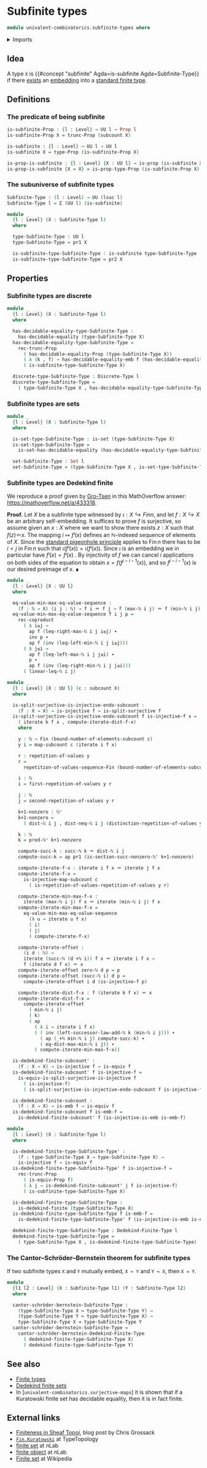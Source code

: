 # Subfinite types

```agda
module univalent-combinatorics.subfinite-types where
```

<details><summary>Imports</summary>

```agda
open import elementary-number-theory.addition-natural-numbers
open import elementary-number-theory.distance-natural-numbers
open import elementary-number-theory.inequality-natural-numbers
open import elementary-number-theory.maximum-natural-numbers
open import elementary-number-theory.minimum-natural-numbers
open import elementary-number-theory.natural-numbers
open import elementary-number-theory.nonzero-natural-numbers
open import elementary-number-theory.strict-inequality-natural-numbers

open import foundation.action-on-identifications-functions
open import foundation.coproduct-types
open import foundation.decidable-equality
open import foundation.dependent-pair-types
open import foundation.discrete-types
open import foundation.embeddings
open import foundation.empty-types
open import foundation.equivalences
open import foundation.existential-quantification
open import foundation.fibers-of-maps
open import foundation.function-types
open import foundation.functoriality-coproduct-types
open import foundation.identity-types
open import foundation.injective-maps
open import foundation.iterating-functions
open import foundation.propositional-truncations
open import foundation.propositions
open import foundation.repetitions-of-values
open import foundation.sections
open import foundation.sets
open import foundation.split-surjective-maps
open import foundation.surjective-maps
open import foundation.universe-levels

open import univalent-combinatorics.dedekind-finite-types
open import univalent-combinatorics.equality-finite-types
open import univalent-combinatorics.equality-standard-finite-types
open import univalent-combinatorics.finite-types
open import univalent-combinatorics.image-of-maps
open import univalent-combinatorics.pigeonhole-principle
open import univalent-combinatorics.standard-finite-types
open import univalent-combinatorics.subcounting
```

</details>

## Idea

A type `X` is {{#concept "subfinite" Agda=is-subfinite Agda=Subfinite-Type}} if
there [exists](foundation.existential-quantification.md) an
[embedding](foundation-core.embeddings.md) into a
[standard finite type](univalent-combinatorics.standard-finite-types.md).

## Definitions

### The predicate of being subfinite

```agda
is-subfinite-Prop : {l : Level} → UU l → Prop l
is-subfinite-Prop X = trunc-Prop (subcount X)

is-subfinite : {l : Level} → UU l → UU l
is-subfinite X = type-Prop (is-subfinite-Prop X)

is-prop-is-subfinite : {l : Level} {X : UU l} → is-prop (is-subfinite X)
is-prop-is-subfinite {X = X} = is-prop-type-Prop (is-subfinite-Prop X)
```

### The subuniverse of subfinite types

```agda
Subfinite-Type : (l : Level) → UU (lsuc l)
Subfinite-Type l = Σ (UU l) (is-subfinite)

module _
  {l : Level} (X : Subfinite-Type l)
  where

  type-Subfinite-Type : UU l
  type-Subfinite-Type = pr1 X

  is-subfinite-type-Subfinite-Type : is-subfinite type-Subfinite-Type
  is-subfinite-type-Subfinite-Type = pr2 X
```

## Properties

### Subfinite types are discrete

```agda
module _
  {l : Level} (X : Subfinite-Type l)
  where

  has-decidable-equality-type-Subfinite-Type :
    has-decidable-equality (type-Subfinite-Type X)
  has-decidable-equality-type-Subfinite-Type =
    rec-trunc-Prop
      ( has-decidable-equality-Prop (type-Subfinite-Type X))
      ( λ (k , f) → has-decidable-equality-emb f (has-decidable-equality-Fin k))
      ( is-subfinite-type-Subfinite-Type X)

  discrete-type-Subfinite-Type : Discrete-Type l
  discrete-type-Subfinite-Type =
    ( type-Subfinite-Type X , has-decidable-equality-type-Subfinite-Type)
```

### Subfinite types are sets

```agda
module _
  {l : Level} (X : Subfinite-Type l)
  where

  is-set-type-Subfinite-Type : is-set (type-Subfinite-Type X)
  is-set-type-Subfinite-Type =
    is-set-has-decidable-equality (has-decidable-equality-type-Subfinite-Type X)

  set-Subfinite-Type : Set l
  set-Subfinite-Type = (type-Subfinite-Type X , is-set-type-Subfinite-Type)
```

### Subfinite types are Dedekind finite

We reproduce a proof given by
[Gro-Tsen](https://mathoverflow.net/users/17064/gro-tsen) in this MathOverflow
answer: <https://mathoverflow.net/a/433318>.

**Proof.** Let $X$ be a subfinite type witnessed by $ι : X ↪ Fin n$, and let
$f : X ↪ X$ be an arbitrary self-embedding. It suffices to prove $f$ is
surjective, so assume given an $x : X$ where we want to show there exists
$z : X$ such that $f(z) ＝ x$. The mapping $i ↦ fⁱ(x)$ defines an $ℕ$-indexed
sequence of elements of $X$. Since the
[standard pigeonhole principle](univalent-combinatorics.pigeonhole-principle.md)
applies to $\operatorname{Fin}n$ there has to be $i < j$ in
$\operatorname{Fin}n$ such that $ι(fⁱ(x)) = ι(fʲ(x))$. Since $ι$ is an embedding
we in particular have $fⁱ(x) = fʲ(x)$ . By injectivity of $f$ we can cancel $i$
applications on both sides of the equation to obtain $x = f(f^{j-i-1}(x))$, and
so $f^{j-i-1}(x)$ is our desired preimage of $x$. ∎

```agda
module _
  {l : Level} {X : UU l}
  where

  eq-value-min-max-eq-value-sequence :
    (f : ℕ → X) (i j : ℕ) → f i ＝ f j → f (max-ℕ i j) ＝ f (min-ℕ i j)
  eq-value-min-max-eq-value-sequence f i j p =
    rec-coproduct
      ( λ i≤j →
        ap f (leq-right-max-ℕ i j i≤j) ∙
        inv p ∙
        ap f (inv (leq-left-min-ℕ i j i≤j)))
      ( λ j≤i →
        ap f (leq-left-max-ℕ i j j≤i) ∙
        p ∙
        ap f (inv (leq-right-min-ℕ i j j≤i)))
      ( linear-leq-ℕ i j)

module _
  {l : Level} {X : UU l} (c : subcount X)
  where

  is-split-surjective-is-injective-endo-subcount :
    (f : X → X) → is-injective f → is-split-surjective f
  is-split-surjective-is-injective-endo-subcount f is-injective-f x =
    ( iterate k f x , compute-iterate-dist-f-x)
    where

    y : ℕ → Fin (bound-number-of-elements-subcount c)
    y i = map-subcount c (iterate i f x)

    r : repetition-of-values y
    r =
      repetition-of-values-sequence-Fin (bound-number-of-elements-subcount c) y

    i : ℕ
    i = first-repetition-of-values y r

    j : ℕ
    j = second-repetition-of-values y r

    k+1-nonzero : ℕ⁺
    k+1-nonzero =
      ( dist-ℕ i j , dist-neq-ℕ i j (distinction-repetition-of-values y r))

    k : ℕ
    k = pred-ℕ⁺ k+1-nonzero

    compute-succ-k : succ-ℕ k ＝ dist-ℕ i j
    compute-succ-k = ap pr1 (is-section-succ-nonzero-ℕ' k+1-nonzero)

    compute-iterate-f-x : iterate i f x ＝ iterate j f x
    compute-iterate-f-x =
      is-injective-map-subcount c
        ( is-repetition-of-values-repetition-of-values y r)

    compute-iterate-min-max-f-x :
      iterate (max-ℕ i j) f x ＝ iterate (min-ℕ i j) f x
    compute-iterate-min-max-f-x =
      eq-value-min-max-eq-value-sequence
        (λ u → iterate u f x)
        ( i)
        ( j)
        ( compute-iterate-f-x)

    compute-iterate-offset :
      (i d : ℕ) →
      iterate (succ-ℕ (d +ℕ i)) f x ＝ iterate i f x →
      f (iterate d f x) ＝ x
    compute-iterate-offset zero-ℕ d p = p
    compute-iterate-offset (succ-ℕ i) d p =
      compute-iterate-offset i d (is-injective-f p)

    compute-iterate-dist-f-x : f (iterate k f x) ＝ x
    compute-iterate-dist-f-x =
      compute-iterate-offset
        ( min-ℕ i j)
        ( k)
        ( ap
          ( λ i → iterate i f x)
          ( ( inv (left-successor-law-add-ℕ k (min-ℕ i j))) ∙
            ( ap (_+ℕ min-ℕ i j) compute-succ-k) ∙
            ( eq-dist-max-min-ℕ i j)) ∙
          ( compute-iterate-min-max-f-x))

  is-dedekind-finite-subcount' :
    (f : X → X) → is-injective f → is-equiv f
  is-dedekind-finite-subcount' f is-injective-f =
    is-equiv-is-split-surjective-is-injective f
      ( is-injective-f)
      ( is-split-surjective-is-injective-endo-subcount f is-injective-f)

  is-dedekind-finite-subcount :
    (f : X → X) → is-emb f → is-equiv f
  is-dedekind-finite-subcount f is-emb-f =
    is-dedekind-finite-subcount' f (is-injective-is-emb is-emb-f)

module _
  {l : Level} (X : Subfinite-Type l)
  where

  is-dedekind-finite-type-Subfinite-Type' :
    (f : type-Subfinite-Type X → type-Subfinite-Type X) →
    is-injective f → is-equiv f
  is-dedekind-finite-type-Subfinite-Type' f is-injective-f =
    rec-trunc-Prop
      ( is-equiv-Prop f)
      ( λ j → is-dedekind-finite-subcount' j f is-injective-f)
      ( is-subfinite-type-Subfinite-Type X)

  is-dedekind-finite-type-Subfinite-Type :
    is-dedekind-finite (type-Subfinite-Type X)
  is-dedekind-finite-type-Subfinite-Type f is-emb-f =
    is-dedekind-finite-type-Subfinite-Type' f (is-injective-is-emb is-emb-f)

  dedekind-finite-type-Subfinite-Type : Dedekind-Finite-Type l
  dedekind-finite-type-Subfinite-Type =
    ( type-Subfinite-Type X , is-dedekind-finite-type-Subfinite-Type)
```

### The Cantor–Schröder–Bernstein theorem for subfinite types

If two subfinite types `X` and `Y` mutually embed, `X ↪ Y` and `Y ↪ X`, then
`X ≃ Y`.

```agda
module _
  {l1 l2 : Level} (X : Subfinite-Type l1) (Y : Subfinite-Type l2)
  where

  cantor-schröder-bernstein-Subfinite-Type :
    (type-Subfinite-Type X ↪ type-Subfinite-Type Y) →
    (type-Subfinite-Type Y ↪ type-Subfinite-Type X) →
    type-Subfinite-Type X ≃ type-Subfinite-Type Y
  cantor-schröder-bernstein-Subfinite-Type =
    cantor-schröder-bernstein-Dedekind-Finite-Type
      ( dedekind-finite-type-Subfinite-Type X)
      ( dedekind-finite-type-Subfinite-Type Y)
```

## See also

- [Finite types](univalent-combinatorics.finite-types.md)
- [Dedekind finite sets](univalent-combinatorics.dedekind-finite-sets.md)
- In [`univalent-combinatorics.surjective-maps`] it is shown that if a
  Kuratowski finite set has decidable equality, then it is in fact finite.

## External links

- [Finiteness in Sheaf Topoi](https://grossack.site/2024/08/19/finiteness-in-sheaf-topoi),
  blog post by Chris Grossack
- [`Fin.Kuratowski`](https://www.cs.bham.ac.uk/~mhe/TypeTopology/Fin.Kuratowski.html)
  at TypeTopology
- [finite set](https://ncatlab.org/nlab/show/finite+set) at $n$Lab
- [finite object](https://ncatlab.org/nlab/show/finite+object) at $n$Lab
- [Finite set](https://en.wikipedia.org/wiki/Finite_set) at Wikipedia
